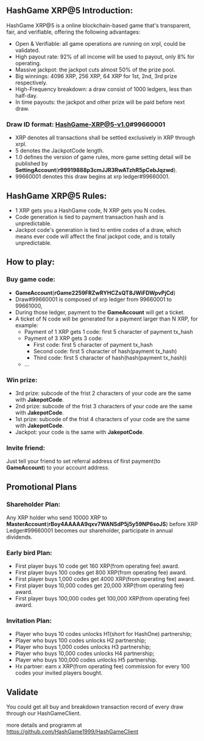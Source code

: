 ## HashGame XRP@5 Introduction:
HashGame XRP@5 is a online blockchain-based game that's transparent, fair, and verifiable, offering the following advantages:
- Open & Verifiable: all game operations are running on xrpl, could be validated.
- High payout rate: 92% of all income will be used to payout, only 8% for operating.
- Massive jackpot: the jackpot cuts almost 50% of the prize pool.
- Big winnings: 4096 XRP, 256 XRP, 64 XRP for 1st, 2nd, 3rd prize respectively.
- High-Frequency breakdown: a draw consist of 1000 ledgers, less than half-day.
- In time payouts: the jackpot and other prize will be paid before next draw.

### Draw ID format: HashGame-XRP@5-v1.0#99660001
- XRP denotes all transactions shall be settled exclusively in XRP through xrpl.
- 5 denotes the JackpotCode length.
- 1.0 defines the version of game rules, more game setting detail will be published by **SettingAccount**(**r99919888p3cmJJR3RwATzhR5pCebJqzwd**).
- 99660001 denotes this draw begins at xrp ledger#99660001.

## HashGame XRP@5 Rules:
- 1 XRP gets you a HashGame code, N XRP gets you N codes.
- Code generation is tied to payment transaction hash and is unpredictable.
- Jackpot code's generation is tied to entire codes of a draw, which means ever code will affect the final jackpot code, and is totally unpredictable.

## How to play:
### Buy game code:
- **GameAccount**(**rGame2259FRZwRYHCZsQT8JWiFDWpvPjCd**)
- Draw#99660001 is composed of xrp ledger from 99660001 to 99661000,
- During those ledger, payment to the **GameAccount** will get a ticket.
- A ticket of N code will be generated for a payment larger than N XRP, for example: 
	- Payment of 1 XRP gets 1 code: first 5 character of payment tx_hash
	- Payment of 3 XRP gets 3 code:
		- First code: first 5 character of payment tx_hash
		- Second code: first 5 character of hash(payment tx_hash)
		- Third code: first 5 character of hash(hash(payment tx_hash))
	- ...

### Win prize:
- 3rd prize: subcode of the frist 2 characters of your code are the same with **JakepotCode**.
- 2nd prize: subcode of the frist 3 characters of your code are the same with **JakepotCode**.
- 1st prize: subcode of the frist 4 characters of your code are the same with **JakepotCode**.
- Jackpot: your code is the same with **JakepotCode**.

### Invite friend: 
Just tell your friend to set referral address of first payment(to **GameAccount**) to your account address.

## Promotional Plans
### Shareholder Plan: 
Any XRP holder who send 10000 XRP to **MasterAccount**(**rBoy4AAAAA9qxv7WANSdP5j5y59NP6soJS**) before XRP Ledger#99660001 becomes our shareholder, participate in annual dividends.

### Early bird Plan:
- First player buys 10 code get 160 XRP(from operating fee) award.
- First player buys 100 codes get 800 XRP(from operating fee) award.
- First player buys 1,000 codes get 4000 XRP(from operating fee) award.
- First player buys 10,000 codes get 20,000 XRP(from operating fee) award.
- First player buys 100,000 codes get 100,000 XRP(from operating fee) award.

### Invitation Plan:
- Player who buys 10 codes unlocks H1(short for HashOne) partnership;
- Player who buys 100 codes unlocks H2 partnership;
- Player who buys 1,000 codes unlocks H3 partnership;
- Player who buys 10,000 codes unlocks H4 partnership;
- Player who buys 100,000 codes unlocks H5 partnership.
- Hx partner: earn x XRP(from operating fee) commission for every 100 codes your invited players bought.

## Validate
You could get all buy and breakdown transaction record of every draw through our HashGameClient.

more details and programm at https://github.com/HashGame1999/HashGameClient